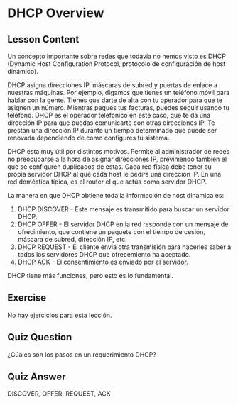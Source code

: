 # DHCP Overview

## Lesson Content

Un concepto importante sobre redes que todavía no hemos visto es DHCP (Dynamic Host Configuration Protocol, protocolo de configuración de host dinámico).

DHCP asigna direcciones IP, máscaras de subred y puertas de enlace a nuestras máquinas. Por ejemplo, digamos que tienes un teléfono móvil para hablar con la gente. Tienes que darte de alta con tu operador para que te asignen un número. Mientras pagues tus facturas, puedes seguir usando tu teléfono. DHCP es el operador telefónico en este caso, que te da una dirección IP para que puedas comunicarte con otras direcciones IP. Te prestan una dirección IP durante un tiempo determinado que puede ser renovada dependiendo de como configures tu sistema.

DHCP esta muy útil por distintos motivos. Permite al administrador de redes no preocuparse a la hora de asignar direcciones IP, previniendo también el que se configuren duplicados de estas. Cada red física debe tener su propia servidor DHCP al que cada host le pedirá una dirección IP. En una red doméstica típica, es el router el que actúa como servidor DHCP.

La manera en que DHCP obtiene toda la información de host dinámica es:

<ol>
<li>DHCP DISCOVER - Este mensaje es transmitido para buscar un servidor DHCP.</li>
<li>DHCP OFFER - El servidor DHCP en la red responde con un mensaje de ofrecimiento, que contiene un paquete con el tiempo de cesión, máscara de subred, dirección IP, etc.</li>
<li>DHCP REQUEST - El cliente envia otra transmisión para hacerles saber a todos los servidores DHCP que ofrecemiento ha aceptado.</li>
<li>DHCP ACK - El consentimiento es enviado por el servidor.</li>
</ol>

DHCP tiene más funciones, pero esto es lo fundamental.

## Exercise

No hay ejercicios para esta lección.

## Quiz Question

¿Cúales son los pasos en un requerimiento DHCP?

## Quiz Answer

DISCOVER, OFFER, REQUEST, ACK
